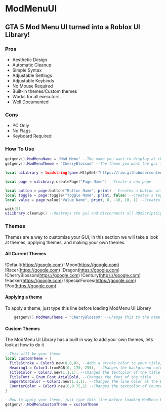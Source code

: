 # ModMenuUI
## GTA 5 Mod Menu UI turned into a Roblox UI Library!
### Pros
- Aesthetic Design
- Automatic Cleanup
- Simple Syntax
- Adjustable Settings
- Adjustable Keybinds
- No Mouse Required
- Built-in themes/Custom themes
- Works for all executors
- Well Documented
### Cons
- PC Only
- No Flags
- Keyboard Required
### How To Use
```lua
getgenv().ModMenuName = "Mod Menu" --The name you want to display at the top of the gui
getgenv().ModMenuTheme = "CherryBlossom" --The theme you want the gui to be, we will get into themes next

local uiLibrary = loadstring(game:HttpGet("https://raw.githubusercontent.com/KSploit/ModMenuUI/main/Source.lua"))() --Load the uiLibrary in

local page = uiLibrary.createPage("Page Name") --Create a new page

local button = page:button("Button Name", print) --Creates a button with a specified callback function
local toggle = page:toggle("Toggle Name", print, false) --Creates a toggle with a specified callback function and initial toggle state
local value = page:value("Value Name", print, 0, -10, 10, 1) --Creates a value that can be changed with a specified callback function, initial value, minimum value, maximum value, and an increment

wait(5)
uiLibrary.cleanup() --Destroys the gui and disconnects all RBXScriptSignals
```
### Themes
Themes are a way to customize your GUI, in this section we will take a look at themes, applying themes, and making your own themes.

#### All Current Themes
!Default(https://google.com)
!Moon(https://google.com)
!Racer(https://google.com)
!Dragon(https://google.com)
!CherryBlossom(https://google.com)
!Century(https://google.com)
!Hacker(https://google.com)
!SpecialForces(https://google.com)
!Poo(https://google.com)

#### Applying a theme
To apply a theme, just type this line before loading ModMenu UI Library
```lua
    getgenv().ModMenuTheme = "CherryBlossom" --Change this to the name of your theme (Must be the exact name including capital letters)
```
#### Custom Themes
The ModMenu UI Library has a built in way to add your own themes, lets look at how to do it
```lua
--This will be your theme
local customTheme = {
  TitleStroke = Color3.new(0,0,0), --Adds a stroke color to your title, set to nil if you don't want stroke
  Heading1 = Color3.fromRGB(0, 170, 255), --Changes the background color of the title
  TitleColor = Color3.new(1,1,1), --Changes the textcolor of the title
  TitleFont = Enum.Font.ArialBold, --Changes the font of the title
  SeperatorColor = Color3.new(1,1,1), --Changes the line color at the bottom of the menu
  CounterColor = Color3.new(0,0.75,1) --Changes the textcolor of counters when you hover over them
}

--Now to apply your theme, just type this line before loading ModMenu UI Library
getgenv().ModMenuCustomTheme = customTheme
```
